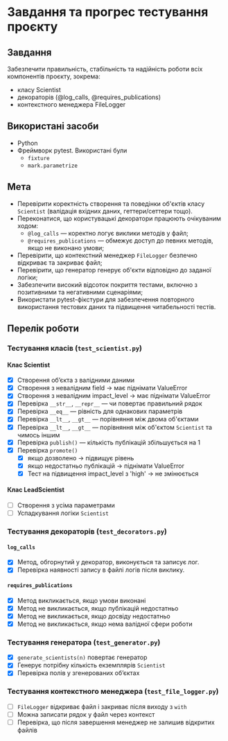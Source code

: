 # Завдання та прогрес тестування проєкту

## Завдання 

Забезпечити правильність, стабільність та надійність роботи всіх компонентів проєкту, зокрема:
- класу Scientist
- декораторів (@log_calls, @requires_publications)
- контекстного менеджера FileLogger

## Використані засоби

- Python
- Фреймворк pytest. Використані були
  - `fixture`
  - `mark.parametrize`

## Мета

- Перевірити коректність створення та поведінки об'єктів класу `Scientist` (валідація вхідних даних, геттери/сеттери тощо).
- Переконатися, що користувацькі декоратори працюють очікуваним ходом:
  - `@log_calls` — коректно логує виклики методів у файл;
  - `@requires_publications` — обмежує доступ до певних методів, якщо не виконано умови;
- Перевірити, що контекстний менеджер `FileLogger` безпечно відкриває та закриває файл;
- Перевірити, що генератор генерує об'єкти відповідно до заданої логіки;
- Забезпечити високий відсоток покриття тестами, включно з позитивними та негативними сценаріями;
- Використати pytest-фікстури для забезпечення повторного використання тестових даних та підвищення читабельності тестів.

## Перелік роботи 
### Тестування класів (`test_scientist.py`)
#### Клас Scientist

- [x] Створення обʼєкта з валідними даними
- [x] Створення з невалідним field → має піднімати ValueError
- [x] Створення з невалідним impact_level → має піднімати ValueError
- [x] Перевірка `__str__`, `__repr__` — чи повертає правильний рядок
- [x] Перевірка `__eq__` — рівність для однакових параметрів
- [x] Перевірка `__lt__`, `__gt__` — порівняння між двома об'єктами
- [x] Перевірка `__lt__`, `__gt__` — порівняння між об'єктом `Scientist` та чимось іншим
- [x] Перевірка `publish()` — кількість публікацій збільшується на 1
- [x] Перевірка `promote()`
  - [x] якщо дозволено → підвищує рівень
  - [x] якщо недостатньо публікацій → піднімати ValueError
  - [x] Тест на підвищення impact_level з 'high' → не змінюється

#### Клас LeadScientist

- [ ] Створення з усіма параметрами
- [ ] Успадкування логіки `Scientist`

### Тестування декораторів (`test_decorators.py`)

#### `log_calls`

- [x] Метод, обгорнутий у декоратор, виконується та записує лог.
- [x] Перевірка наявності запису в файлі логів після виклику.

#### `requires_publications`

- [x] Метод викликається, якщо умови виконані
- [x] Метод не викликається, якщо публікацій недостатньо
- [x] Метод не викликається, якщо досвіду недостатньо
- [x] Метод не викликається, якщо нема валідної сфери роботи

### Тестування генератора (`test_generator.py`)

- [x] `generate_scientists(n)` повертає генератор
- [x] Генерує потрібну кількість екземплярів `Scientist`
- [x] Перевірка полів у згенерованих обʼєктах

### Тестування контекстного менеджера (`test_file_logger.py`)

- [ ] `FileLogger` відкриває файл і закриває після виходу з `with`
- [ ] Можна записати рядок у файл через контекст
- [ ] Перевірка, що після завершення менеджер не залишив відкритих файлів
